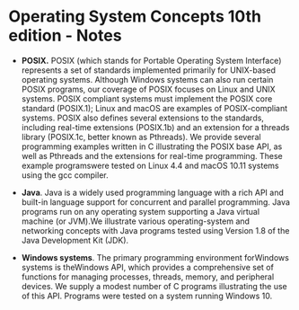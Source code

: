 # Operating System Concepts 10th edition - Notes

* **POSIX.** POSIX (which stands for Portable Operating System Interface) represents
a set of standards implemented primarily for UNIX-based operating
systems. Although Windows systems can also run certain POSIX programs, our coverage of POSIX focuses on Linux and UNIX systems. POSIX compliant systems must implement the POSIX core standard (POSIX.1);
Linux and macOS are examples of POSIX-compliant systems. POSIX also
defines several extensions to the standards, including real-time extensions
(POSIX.1b) and an extension for a threads library (POSIX.1c, better known as Pthreads). We provide several programming examples written in C
illustrating the POSIX base API, as well as Pthreads and the extensions for
real-time programming. These example programswere tested on Linux 4.4
and macOS 10.11 systems using the gcc compiler.

* **Java**. Java is a widely used programming language with a rich API and
built-in language support for concurrent and parallel programming. Java
programs run on any operating system supporting a Java virtual machine
(or JVM).We illustrate various operating-system and networking concepts
with Java programs tested using Version 1.8 of the Java Development Kit
(JDK).

* **Windows systems**. The primary programming environment forWindows
systems is theWindows API, which provides a comprehensive set of functions
for managing processes, threads, memory, and peripheral devices.
We supply a modest number of C programs illustrating the use of this API.
Programs were tested on a system running Windows 10.